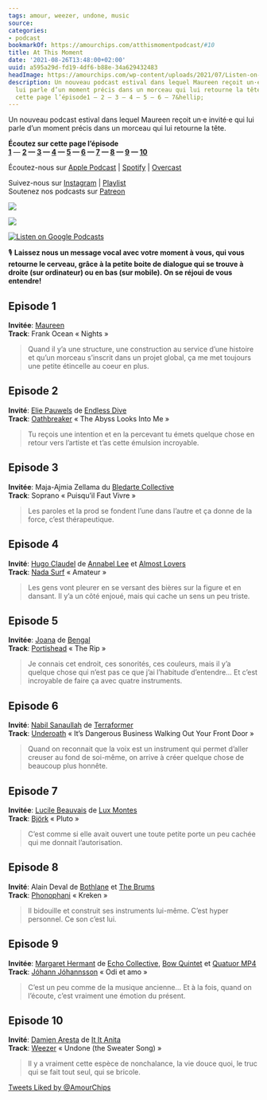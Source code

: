 ```yaml
---
tags: amour, weezer, undone, music
source:
categories:
- podcast
bookmarkOf: https://amourchips.com/atthismomentpodcast/#10
title: At This Moment
date: '2021-08-26T13:48:00+02:00'
uuid: a595a29d-fd19-4df6-b88e-34a629432483
headImage: https://amourchips.com/wp-content/uploads/2021/07/Listen-on-Apple-Podcasts-badge-1024x262.jpeg
description: Un nouveau podcast estival dans lequel Maureen reçoit un·e invité·e qui
  lui parle d’un moment précis dans un morceau qui lui retourne la tête. Écoutez sur
  cette page l’épisode1 — 2 — 3 — 4 — 5 — 6 — 7&hellip;
---
```


Un nouveau podcast estival dans lequel Maureen reçoit un·e invité·e qui lui parle d’un moment précis dans un morceau qui lui retourne la tête.

**Écoutez sur cette page l’épisode**  
**[1](#1)** — **[2](#2) — [3](#3) — [4](#4) — [5](#5) — [6](#6) — [7](#7) — [8](#8) — [9](#8) — [10](#10)**

Écoutez-nous sur [Apple Podcast](https://podcasts.apple.com/us/podcast/at-this-moment/id1572946959) | [Spotify](https://open.spotify.com/show/4PPrSzTAKirZ4VzyLdkV1x) | [Overcast](https://overcast.fm/p3159774-KPVlYx)

  
Suivez-nous sur [Instagram](http://instagram.com/atthismomentpodcast) | [Playlist](http://bit.ly/ATMPLAYLIST)  
Soutenez nos podcasts sur [Patreon](http://patreon.com/amourchips)

[![](https://amourchips.com/wp-content/uploads/2021/07/Listen-on-Apple-Podcasts-badge-1024x262.jpeg)](https://podcasts.apple.com/us/podcast/at-this-moment/id1572946959?itsct=podcast_box_link&itscg=30200&ls=1)

[![](https://amourchips.com/wp-content/uploads/2021/07/spotify-podcast-badge-wht-blk-330x80.png)](https://open.spotify.com/show/4PPrSzTAKirZ4VzyLdkV1x)

 [![Listen on Google Podcasts](https://www.gstatic.com/podcasts_console/promote/French_FR/FR_Google_Podcasts_Badge.svg)](https://podcasts.google.com/feed/aHR0cHM6Ly9mZWVkcy5hY2FzdC5jb20vcHVibGljL3Nob3dzLzYwY2EyNTRjNmNhMDA4MDAxYTJjZTkwNw) 

🎙 **Laissez nous un message vocal avec votre moment à vous, qui vous retourne le cerveau, grâce à la petite boite de dialogue qui se trouve à droite (sur ordinateur) ou en bas (sur mobile). On se réjoui de vous entendre!**

Episode 1
---------

**Invitée**: [Maureen](http://mrnvdb.work)  
**Track**: Frank Ocean « Nights »

> Quand il y’a une structure, une construction au service d’une histoire et qu’un morceau s’inscrit dans un projet global, ça me met toujours une petite étincelle au coeur en plus.

Episode 2
---------

**Invité**: [Elie Pauwels](https://www.instagram.com/elie_pwls/) de [Endless Dive](https://www.instagram.com/endless_dive/)  
**Track**: [Oathbreaker](http://theoathbreakerreigns.com/) « The Abyss Looks Into Me »

> Tu reçois une intention et en la percevant tu émets quelque chose en retour vers l’artiste et t’as cette émulsion incroyable.

Episode 3
---------

**Invitée**: Maja-Ajmia Zellama du [Bledarte Collective](https://www.instagram.com/bledarte_collective/)  
**Track**: Soprano « Puisqu’il Faut Vivre »

> Les paroles et la prod se fondent l’une dans l’autre et ça donne de la force, c’est thérapeutique.

Episode 4
---------

**Invité**: [Hugo Claudel](https://www.instagram.com/clignotant/) de [Annabel Lee](http://annabellee.band) et [Almost Lovers](https://www.instagram.com/almostlovers_band/)  
**Track**: [Nada Surf](http://www.nadasurf.com/) « Amateur »

> Les gens vont pleurer en se versant des bières sur la figure et en dansant. Il y’a un côté enjoué, mais qui cache un sens un peu triste.

Episode 5
---------

**Invitée**: [Joana](https://www.instagram.com/__juanitaa___/) de [Bengal](https://www.facebook.com/bengalbandband/)  
**Track**: [Portishead](https://www.portishead.co.uk/) « The Rip »

> Je connais cet endroit, ces sonorités, ces couleurs, mais il y’a quelque chose qui n’est pas ce que j’ai l’habitude d’entendre… Et c’est incroyable de faire ça avec quatre instruments.

Episode 6
---------

**Invité**: [Nabil Sanaullah](https://www.instagram.com/nabiloliban/) de [Terraformer](https://terraformer.bandcamp.com/)  
**Track**: [Underoath](https://underoath777.com/) « It’s Dangerous Business Walking Out Your Front Door »

> Quand on reconnait que la voix est un instrument qui permet d’aller creuser au fond de soi-même, on arrive à créer quelque chose de beaucoup plus honnête.

Episode 7
---------

**Invitée**: [Lucile Beauvais](https://www.instagram.com/lux_montes_music/) de [Lux Montes](https://luxmontes.com/)  
**Track**: [Björk](https://bjork.com/) « Pluto »

> C’est comme si elle avait ouvert une toute petite porte un peu cachée qui me donnait l’autorisation.

Episode 8
---------

**Invité**: Alain Deval de [Bothlane](https://www.instagram.com/bothlane/) et [The Brums](https://www.facebook.com/thebrumsmusic/)  
**Track**: [Phonophani](https://en.wikipedia.org/wiki/Espen_Sommer_Eide) « Kreken »

> Il bidouille et construit ses instruments lui-même. C’est hyper personnel. Ce son c’est lui.

Episode 9
---------

**Invitée**: [Margaret Hermant](http://margarethermant.be/) de [Echo Collective](https://www.echocollective.be/), [Bow Quintet](https://www.bowquintet.com/) et [Quatuor MP4](http://www.quatuormp4.com/)  
**Track**: [Jóhann Jóhannsson](https://johannjohannsson.com/) « Odi et amo »

> C’est un peu comme de la musique ancienne… Et à la fois, quand on l’écoute, c’est vraiment une émotion du présent.

Episode 10
----------

**Invité**: [Damien Aresta](http://damien.cool) de [It It Anita](http://ititanita.com)  
**Track**: [Weezer](http://weezer.com) « Undone (the Sweater Song) »

> Il y a vraiment cette espèce de nonchalance, la vie douce quoi, le truc qui se fait tout seul, qui se bricole.

[Tweets Liked by @AmourChips](https://twitter.com/AmourChips/likes?ref_src=twsrc%5Etfw)
